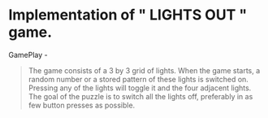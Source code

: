 # Implementation of  " LIGHTS OUT " game.
GamePlay -

> The game consists of a 3 by 3 grid of lights.
> When the game starts, a random number or a stored pattern of these lights is
> switched on. Pressing any of the lights will toggle it and the four adjacent lights. The goal of the puzzle is to switch all  the lights off, preferably in as few button presses as possible.
